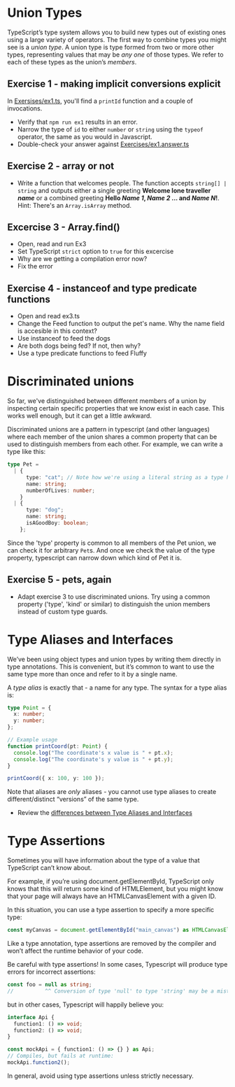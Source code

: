 # Union Types

TypeScript’s type system allows you to build new types out of existing ones using a large variety of operators. The first way to combine types you might see is a _union type_. A union type is type formed from two or more other types, representing values that may be _any one_ of those types. We refer to each of these types as the union’s _members_.

## Exercise 1 - making implicit conversions explicit

In [Exersises/ex1.ts](https://github.com/red-gate/level-up-academy/blob/main/web-training/TypeScript/Unit%202%20-%20Narrowing/Excercises/ex1.ts), you'll find a `printId` function and a couple of invocations.

- Verify that `npm run ex1` results in an error.
- Narrow the type of `id` to either `number` or `string` using the `typeof` operator, the same as you would in Javascript.
- Double-check your answer against [Exercises/ex1.answer.ts](https://github.com/red-gate/level-up-academy/blob/main/web-training/TypeScript/Unit%202%20-%20Narrowing/Excercises/ex1.answer.ts)

## Exercise 2 - array or not

- Write a function that welcomes people. The function accepts `string[] | string` and outputs either a single greeting **Welcome lone traveller _name_** or a combined greeting **Hello _Name 1_, _Name 2_ ... and _Name N_!**. Hint: There's an `Array.isArray` method.

## Excercise 3 - Array.find()

- Open, read and run Ex3
- Set TypeScript `strict` option to `true` for this excercise
- Why are we getting a compilation error now?
- Fix the error

## Exercise 4 - instanceof and type predicate functions

- Open and read ex3.ts
- Change the Feed function to output the pet's name. Why the name field is accesible in this context?
- Use instanceof to feed the dogs
- Are both dogs being fed? If not, then why?
- Use a type predicate functions to feed Fluffy

# Discriminated unions

So far, we've distinguished between different members of a union by inspecting certain specific properties that we know exist in each case. This works well enough, but it can get a little awkward.

Discriminated unions are a pattern in typescript (and other languages) where each member of the union shares a common property that can be used to distinguish members from each other. For example, we can write a type like this:

```ts
type Pet =
  | {
      type: "cat"; // Note how we're using a literal string as a type here
      name: string;
      numberOfLives: number;
    }
  | {
      type: "dog";
      name: string;
      isAGoodBoy: boolean;
    };
```

Since the 'type' property is common to all members of the Pet union, we can check it for arbitrary `Pet`s. And once we check the value of the type property, typescript can narrow down which kind of Pet it is.

## Exercise 5 - pets, again

- Adapt exercise 3 to use discriminated unions. Try using a common property ('type', 'kind' or similar) to distinguish the union members instead of custom type guards.

# Type Aliases and Interfaces

We’ve been using object types and union types by writing them directly in type annotations. This is convenient, but it’s common to want to use the same type more than once and refer to it by a single name.

A _type alias_ is exactly that - a name for any type. The syntax for a type alias is:

```ts
type Point = {
  x: number;
  y: number;
};

// Example usage
function printCoord(pt: Point) {
  console.log("The coordinate's x value is " + pt.x);
  console.log("The coordinate's y value is " + pt.y);
}

printCoord({ x: 100, y: 100 });
```

Note that aliases are _only_ aliases - you cannot use type aliases to create different/distinct “versions” of the same type.

- Review the [differences between Type Aliases and Interfaces](https://www.typescriptlang.org/docs/handbook/2/everyday-types.html#differences-between-type-aliases-and-interfaces)

# Type Assertions

Sometimes you will have information about the type of a value that TypeScript can’t know about.

For example, if you’re using document.getElementById, TypeScript only knows that this will return some kind of HTMLElement, but you might know that your page will always have an HTMLCanvasElement with a given ID.

In this situation, you can use a type assertion to specify a more specific type:

```ts
const myCanvas = document.getElementById("main_canvas") as HTMLCanvasElement;
```

Like a type annotation, type assertions are removed by the compiler and won’t affect the runtime behavior of your code.

Be careful with type assertions! In some cases, Typescript will produce type errors for incorrect assertions:

```ts
const foo = null as string;
//          ^^ Conversion of type 'null' to type 'string' may be a mistake because neither type sufficiently overlaps with the other. If this was intentional, convert the expression to 'unknown' first.
```

but in other cases, Typescript will happily believe you:

```ts
interface Api {
  function1: () => void;
  function2: () => void;
}

const mockApi = { function1: () => {} } as Api;
// Compiles, but fails at runtime:
mockApi.function2();
```

In general, avoid using type assertions unless strictly necessary.
